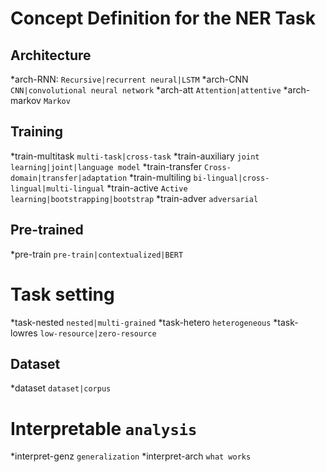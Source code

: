 # Concept Definition for the NER Task

## Architecture
*arch-RNN: `Recursive|recurrent neural|LSTM`
*arch-CNN	`CNN|convolutional neural network`
*arch-att	`Attention|attentive`
*arch-markov	`Markov`

## Training
*train-multitask	`multi-task|cross-task`
*train-auxiliary	`joint learning|joint|language model`
*train-transfer	`Cross-domain|transfer|adaptation`
*train-multiling	`bi-lingual|cross-lingual|multi-lingual`
*train-active	`Active learning|bootstrapping|bootstrap`
*train-adver	`adversarial`

## Pre-trained
*pre-train	`pre-train|contextualized|BERT`

# Task setting
*task-nested	`nested|multi-grained`
*task-hetero	`heterogeneous`
*task-lowres	`low-resource|zero-resource`

## Dataset
*dataset	`dataset|corpus`

# Interpretable `analysis`
*interpret-genz	`generalization`
*interpret-arch	`what works`